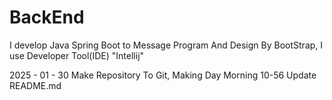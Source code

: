 # BackEnd
I develop Java Spring Boot to Message Program
And Design By BootStrap, 
I use Developer Tool(IDE) "Intellij"

2025 - 01 - 30
Make Repository To Git, 
Making Day Morning 10-56 Update README.md
